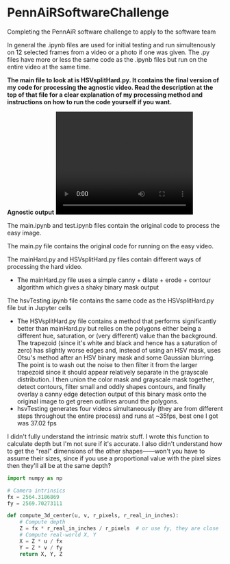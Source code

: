 # PennAiRSoftwareChallenge
Completing the PennAiR software challenge to apply to the software team

In general the .ipynb files are used for initial testing and run simultenously on 12 selected frames from a video or a photo if one was given. The .py files have more or less the same code as the .ipynb files but run on the entire video at the same time.

**The main file to look at is HSVsplitHard.py. It contains the final version of my code for processing the agnostic video. Read the description at the top of that file for a clear explanation of my processing method and instructions on how to run the code yourself if you want.**

**Agnostic output**
<video src="agnosticOutput1.mp4" width="320" height="240" controls></video>

The main.ipynb and test.ipynb files contain the original code to process the easy image.

The main.py file contains the original code for running on the easy video.

The mainHard.py and HSVsplitHard.py files contain different ways of processing the hard video.
 - The mainHard.py file uses a simple canny + dilate + erode + contour algorithm which gives a shaky binary mask output

The hsvTesting.ipynb file contains the same code as the HSVsplitHard.py file but in Jupyter cells
 - The HSVsplitHard.py file contains a method that performs significantly better than mainHard.py but relies on the polygons either being a different hue, saturation, or (very different) value than the background. The trapezoid (since it's white and black and hence has a saturation of zero) has slightly worse edges and, instead of using an HSV mask, uses Otsu's method after an HSV binary mask and some Gaussian blurring. The point is to wash out the noise to then filter it from the larger trapezoid since it should appear relatively separate in the grayscale distribution. I then union the color mask and grayscale mask together, detect contours, filter small and oddly shapes contours, and finally overlay a canny edge detection output of this binary mask onto the original image to get green outlines around the polygons.
 - hsvTesting generates four videos simultaneously (they are from different steps throughout the entire process) and runs at ~35fps, best one I got was 37.02 fps


I didn't fully understand the intrinsic matrix stuff. I wrote this function to calculate depth but I'm not sure if it's accurate. I also didn't understand how to get the "real" dimensions of the other shapes——won't you have to assume their sizes, since if you use a proportional value with the pixel sizes then they'll all be at the same depth?

```python
import numpy as np

# Camera intrinsics
fx = 2564.3186869
fy = 2569.70273111

def compute_3d_center(u, v, r_pixels, r_real_in_inches):
    # Compute depth
    Z = fx * r_real_in_inches / r_pixels  # or use fy, they are close
    # Compute real-world X, Y
    X = Z * u / fx
    Y = Z * v / fy
    return X, Y, Z
```